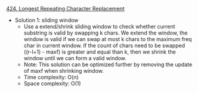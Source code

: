 [424. Longest Repeating Character Replacement](https://leetcode.com/problems/longest-repeating-character-replacement/)  

- Solution 1: sliding window
    - Use a extend/shrink sliding window to check whether current substring is valid by swapping k chars. We extend the window, the window is valid if we can swap at most k chars to the maximum freq char in current window. If the count of chars need to be swapped ((r-l+1) - maxf) is greater and equal than k, then we shrink the window until we can form a valid window.
    - Note: This solution can be optimized further by removing the update of maxf when shrinking window. 
    - Time complexity: O(n)
    - Space complexity: O(1)